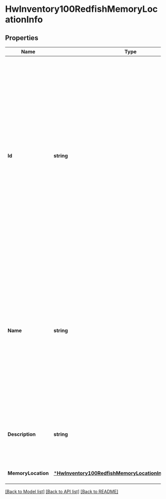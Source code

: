 # HwInventory100RedfishMemoryLocationInfo

## Properties
Name | Type | Description | Notes
------------ | ------------- | ------------- | -------------
**Id** | **string** | This is a pass-through of the Redfish value of the same name. The Id is included for informational purposes.  The RedfishEndpoint objects are intended to help locate and interact with HMS components via the Redfish endpoint, so this is mostly needed in case servicing the component requires its ID/name according to a particular COTS manufacturer&#x27;s naming scheme within, for example, a particular server enclosure. | [optional] [default to null]
**Name** | **string** | This is a pass-through of the Redfish value of the same name. This is included for informational purposes as the naming will likely vary from manufacturer-to-manufacturer, but should help match items up to manufacturer&#x27;s documentation if the normalized HMS naming scheme is too vague for some COTS systems. | [optional] [default to null]
**Description** | **string** | This is a pass-through of the Redfish value of the same name. This is an informational description set by the BMC implementation. | [optional] [default to null]
**MemoryLocation** | [***HwInventory100RedfishMemoryLocationInfoMemoryLocation**](HWInventory.1.0.0_RedfishMemoryLocationInfo_MemoryLocation.md) |  | [optional] [default to null]

[[Back to Model list]](../README.md#documentation-for-models) [[Back to API list]](../README.md#documentation-for-api-endpoints) [[Back to README]](../README.md)

